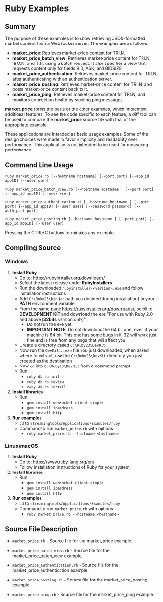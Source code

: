 # Ruby Examples
## Summary

The purpose of these examples is to show retrieving JSON-formatted market content
from a WebSocket server. The examples are as follows:

* __market\_price__: Retrieves market-price content for TRI.N.
* __market\_price\_batch\_view__: Retrieves market-price content for TRI.N, IBM.N, and T.N, 
  using a batch request. It also specifies a view that requests content only for fields 
  BID, ASK, and BIDSIZE.
* __market\_price\_authentication__: Retrieves market-price content for TRI.N, after 
  authenticating with an authentication server.
* __market\_price\_posting__: Retrieves market-price content for TRI.N, and posts
  market-price content back to it.
* __market\_price\_ping__: Retrieves market-price content for TRI.N, and monitors
  connection health by sending ping messages.

__market\_price__ forms the basis of the other examples, which implement additional
features. To see the code specific to each feature, a diff tool can be used to compare
the __market\_price__ source file with that of the appropriate example.

These applications are intended as basic usage examples. Some of the design choices
were made to favor simplicity and readability over performance. This application 
is not intended to be used for measuring performance.
## Command Line Usage

```ruby market_price.rb [--hostname hostname] [--port port] [--app_id appID] [--user user]```

```ruby market_price_batch_view.rb [--hostname hostname ] [--port port] [--app_id appID] [--user user]```

```ruby market_price_authentication.rb [--hostname hostname ] [--port port] [--app_id appID] [--user user] [--password password] [--auth_port port]```

```ruby market_price_posting.rb [--hostname hostname ] [--port port] [--app_id appID] [--user user]```

Pressing the CTRL+C buttons terminates any example.
## Compiling Source
### Windows
1. __Install Ruby__
    - Go to: <https://rubyinstaller.org/downloads/>
    - Select the latest release under __RubyInstallers__
    - Run the downloaded `rubyinstaller-<version>.exe` and follow installation instructions
    - Add `C:\Ruby23\bin` (or path you decided during installation) to your __PATH__ environment 
      variable
    - From the same page <https://rubyinstaller.org/downloads/>, scroll to __DEVELOPMENT KIT__ and 
      download the exe "For use with Ruby 2.0 and above (__32bits__ version only)"
      - Do not run the exe yet
      - __IMPORTANT NOTE__: Do not download the 64 bit one, even if your machine is 64 bit. This
        one has some bugs in it. 32 will work just fine and is free from any bugs that will
        affect you
    - Create a directory called `C:\Ruby23\DevKit`
    - Now run the `DevKit...exe` file you just downloaded, when asked where to extract, use
      the `C:\Ruby23\DevKit` directory you just created as the destination
    - Now `cd` into `C:\Ruby23\DevKit` from a command prompt
    - Run:
      - `ruby dk.rb init`
      - `ruby dk.rb review`
      - `ruby dk.rb install`
2. __Install libraries__
    - Run:
      - `gem install websocket-client-simple`
      - `gem install ipaddress`
      - `gem install http`
3. __Run examples__
    - `cd` to `streamingtools/Applications/Examples/ruby`
    - Command to run `market_price.rb` with options:
      - `ruby market_price.rb --hostname <hostname>`

### Linux/macOS
1. __Install Ruby__
    - Go to: <https://www.ruby-lang.org/en/>
    - Follow installation instructions of Ruby for your system
2. __Install libraries__
    - Run:
      - `gem install websocket-client-simple`
      - `gem install ipaddress`
      - `gem install http`
3. __Run examples__
    - `cd` to `streamingtools/Applications/Examples/ruby`
    - Command to run `market_price.rb` with options:
      - `ruby market_price.rb --hostname <hostname>`

## Source File Description

* `market_price.rb` - Source file for the market\_price example.

* `market_price_batch_view.rb` - Source file for the market\_price\_batch\_view example.

* `market_price_authentication.rb` - Source file for the market\_price\_authentication example.

* `market_price_posting.rb` - Source file for the market\_price\_posting example.

* `market_price_ping.rb` - Source file for the market\_price\_ping example.
